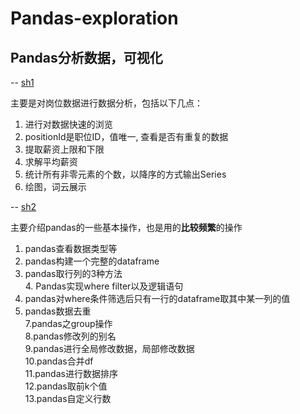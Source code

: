 # Pandas-exploration
## Pandas分析数据，可视化

-- [sh1](https://github.com/WenRichard/Pandas-exploration/tree/master/sh1)   

主要是对岗位数据进行数据分析，包括以下几点：  
1. 进行对数据快速的浏览  
2. positionId是职位ID，值唯一, 查看是否有重复的数据  
3. 提取薪资上限和下限  
4. 求解平均薪资  
5. 统计所有非零元素的个数，以降序的方式输出Series  
6. 绘图，词云展示  

-- [sh2](https://github.com/WenRichard/Pandas-exploration/tree/master/sh2)  

主要介绍pandas的一些基本操作，也是用的**比较频繁**的操作  
1. pandas查看数据类型等  
2. pandas构建一个完整的dataframe  
3. pandas取行列的3种方法    
4. Pandas实现where filter以及逻辑语句    
5. pandas对where条件筛选后只有一行的dataframe取其中某一列的值   
6. pandas数据去重    
7.pandas之group操作    
8.pandas修改列的别名  
9.pandas进行全局修改数据，局部修改数据  
10.pandas合并df  
11.pandas进行数据排序  
12.pandas取前k个值  
13.pandas自定义行数  
